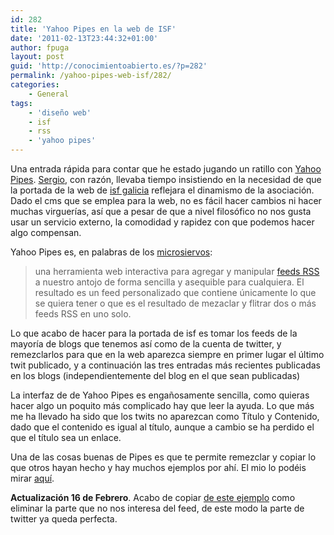 ```yaml
---
id: 282
title: 'Yahoo Pipes en la web de ISF'
date: '2011-02-13T23:44:32+01:00'
author: fpuga
layout: post
guid: 'http://conocimientoabierto.es/?p=282'
permalink: /yahoo-pipes-web-isf/282/
categories:
    - General
tags:
    - 'diseño web'
    - isf
    - rss
    - 'yahoo pipes'
---
```


Una entrada rápida para contar que he estado jugando un ratillo con [Yahoo Pipes](http://pipes.yahoo.com/pipes/). [Sergio](http://covadameiga.blogspot.com/), con razón, llevaba tiempo insistiendo en la necesidad de que la portada de la web de [isf galicia](http://galicia.isf.es) reflejara el dinamismo de la asociación. Dado el cms que se emplea para la web, no es fácil hacer cambios ni hacer muchas virguerías, así que a pesar de que a nivel filosófico no nos gusta usar un servicio externo, la comodidad y rapidez con que podemos hacer algo compensan.

Yahoo Pipes es, en palabras de los [microsiervos](http://www.microsiervos.com/archivo/internet/yahoo-pipes.html):

> una herramienta web interactiva para agregar y manipular [feeds RSS](http://www.microsiervos.com/archivo/internet/que-es-un-feed-rss.html) a nuestro antojo de forma sencilla y asequible para cualquiera. El resultado es un feed personalizado que contiene únicamente lo que se quiera tener o que es el resultado de mezaclar y flitrar dos o más feeds RSS en uno solo.

Lo que acabo de hacer para la portada de isf es tomar los feeds de la mayoría de blogs que tenemos así como de la cuenta de twitter, y remezclarlos para que en la web aparezca siempre en primer lugar el último twit publicado, y a continuación las tres entradas más recientes publicadas en los blogs (independientemente del blog en el que sean publicadas)

La interfaz de de Yahoo Pipes es engañosamente sencilla, como quieras hacer algo un poquito más complicado hay que leer la ayuda. Lo que más me ha llevado ha sido que los twits no aparezcan como Título y Contenido, dado que el contenido es igual al título, aunque a cambio se ha perdido el que el título sea un enlace.

Una de las cosas buenas de Pipes es que te permite remezclar y copiar lo que otros hayan hecho y hay muchos ejemplos por ahí. El mio lo podéis mirar [aquí](http://pipes.yahoo.com/pipes/pipe.info?_id=23b1d684a1d80fd2d3bf1f56e1e9cf93).

**Actualización 16 de Febrero**. Acabo de copiar [de este ejemplo](http://pipes.yahoo.com/pipes/pipe.info?_id=e9de9cb1757e2876468fb0d333406245) como eliminar la parte que no nos interesa del feed, de este modo la parte de twitter ya queda perfecta.
